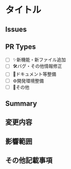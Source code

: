 # タイトル
<!--PRのタイトルを記入-->

## Issues
<!--このPRに関するissueがあればリストで記入-->

## PR Types
<!--種類を選択(角カッコ内にxを入れるとチェックを入れたことになります)-->
- [ ] ✨新機能・新ファイル追加
- [ ] 🛠️バグ・その他情報修正
- [ ] 📖ドキュメント等整備
- [ ] ⚙️開発環境整備
- [ ] 🦈その他

## Summary
<!--PRの概要を記入(簡潔に適当で大丈夫です)-->

## 変更内容
<!--PRで変更される仕様などをリストで記入-->

## 影響範囲
<!--PRで変更したファイルをリストで記入-->

## その他記載事項
<!--あれば。なければ空白で-->

